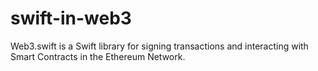 # swift-in-web3
Web3.swift is a Swift library for signing transactions and interacting with Smart Contracts in the Ethereum Network.
